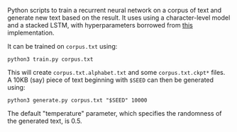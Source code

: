 Python scripts to train a recurrent neural network on a corpus of text and generate new text based on the result. It uses using a character-level model and a stacked LSTM, with hyperparameters borrowed from [this](https://github.com/LaurentMazare/tensorflow-ocaml/tree/master/examples/char_rnn) implementation.

It can be trained on `corpus.txt` using:

```
python3 train.py corpus.txt
```

This will create `corpus.txt.alphabet.txt` and some `corpus.txt.ckpt*` files. A 10KB (say) piece of text beginning with `$SEED` can then be generated using:

```
python3 generate.py corpus.txt "$SEED" 10000
```

The default "temperature" parameter, which specifies the randomness of the generated text, is 0.5.